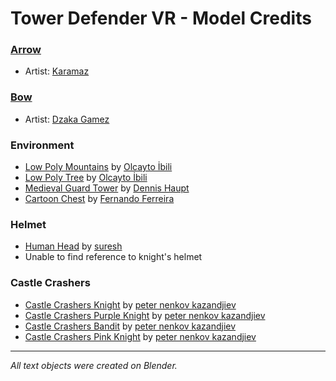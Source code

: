 # Tower Defender VR - Model Credits

### [Arrow](https://www.turbosquid.com/3d-models/3d-arrow-model-1192030)
* Artist: [Karamaz](https://www.turbosquid.com/Search/Artists/Karamaz)

### [Bow](https://free3d.com/3d-model/hawkeye-bow-80383.html)
* Artist: [Dzaka Gamez](https://free3d.com/user/dzakagame)

### Environment
* [Low Poly Mountains](https://free3d.com/3d-model/low-poly-mountains-94652.html) by [Olcayto İbili](https://free3d.com/user/olcaytoibili)
* [Low Poly Tree](https://free3d.com/3d-model/low-poly-tree-73217.html) by [Olcayto İbili](https://free3d.com/user/olcaytoibili)
* [Medieval Guard Tower](https://free3d.com/3d-model/medieval-guard-tower-87905.html) by [Dennis Haupt](https://free3d.com/user/3dhaupt)
* [Cartoon Chest](https://free3d.com/3d-model/cartoon-chest-29193.html) by [Fernando Ferreira](https://free3d.com/user/ffmstudios)

### Helmet
* [Human Head](https://free3d.com/3d-model/human-head-13751.html) by [suresh](https://free3d.com/user/ammusri)
* Unable to find reference to knight's helmet

### Castle Crashers
* [Castle Crashers Knight](https://free3d.com/3d-model/castle-crashers-knight-11551.html) by [peter nenkov kazandjiev](https://free3d.com/user/petar4o0o94)
* [Castle Crashers Purple Knight](https://free3d.com/3d-model/castle-crashers-purple-knight-20014.html) by [peter nenkov kazandjiev](https://free3d.com/user/petar4o0o94)
* [Castle Crashers Bandit](https://free3d.com/3d-model/castle-crashers-bandit-61746.html) by [peter nenkov kazandjiev](https://free3d.com/user/petar4o0o94)
* [Castle Crashers Pink Knight](https://free3d.com/3d-model/castle-crashers-pink-knight-79977.html)  by [peter nenkov kazandjiev](https://free3d.com/user/petar4o0o94)

---

*All text objects were created on Blender.*
